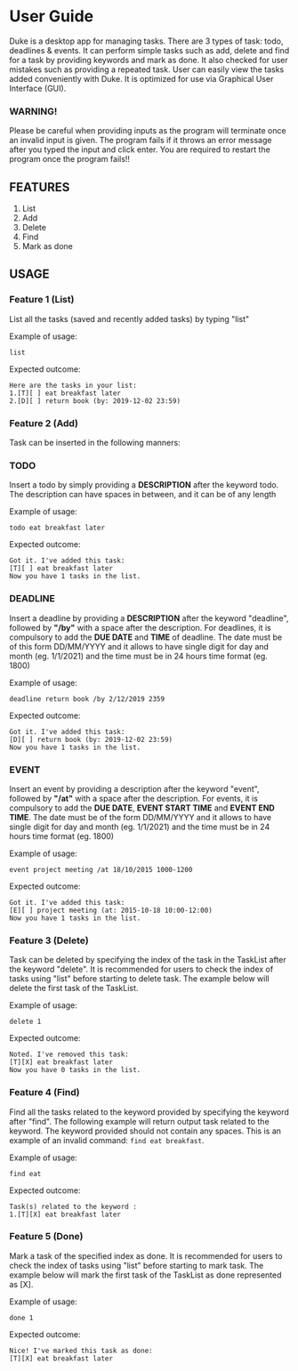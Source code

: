 # User Guide

Duke is a desktop app for managing tasks. There are 3 types of task: todo, deadlines & events. It can perform simple
tasks such as add, delete and find for a task by providing keywords and mark as done. It also checked for user mistakes
such as providing a repeated task. User can easily view the tasks added conveniently with Duke. It is optimized for use
via Graphical User Interface (GUI).

### WARNING!

Please be careful when providing inputs as the program will terminate once an invalid input is given. The program fails
if it throws an error message after you typed the input and click enter. You are required to restart the program once the program
fails!!

## FEATURES

1. List
2. Add
3. Delete
4. Find
5. Mark as done

## USAGE

### Feature 1 (**List**)

List all the tasks (saved and recently added tasks) by typing "list"

Example of usage:

`list`

Expected outcome:

`Here are the tasks in your list:`</br>
`1.[T][ ] eat breakfast later`</br>
`2.[D][ ] return book (by: 2019-12-02 23:59)`</br>

### Feature 2 (Add)

Task can be inserted in the following manners:

### TODO

Insert a todo by simply providing a **DESCRIPTION** after the keyword todo. The description can have spaces in between,
and it can be of any length

Example of usage:

`todo eat breakfast later`

Expected outcome:

`Got it. I've added this task:`</br>
`[T][ ] eat breakfast later`</br>
`Now you have 1 tasks in the list.`</br>

### DEADLINE

Insert a deadline by providing a **DESCRIPTION** after the keyword "deadline", followed by **"/by"** with a space after
the description. For deadlines, it is compulsory to add the **DUE DATE** and **TIME** of deadline. The date must be of
this form DD/MM/YYYY and it allows to have single digit for day and month
(eg. 1/1/2021) and the time must be in 24 hours time format (eg. 1800)

Example of usage:

`deadline return book /by 2/12/2019 2359`

Expected outcome:

`Got it. I've added this task:`</br>
`[D][ ] return book (by: 2019-12-02 23:59)`</br>
`Now you have 1 tasks in the list.`</br>

### EVENT

Insert an event by providing a description after the keyword "event", followed by **"/at"** with a space after the
description. For events, it is compulsory to add the **DUE DATE**, **EVENT START TIME** and **EVENT END TIME**. The date
must be of the form DD/MM/YYYY and it allows to have single digit for day and month (eg. 1/1/2021) and the time must be
in 24 hours time format (eg. 1800)

Example of usage:

`event project meeting /at 18/10/2015 1000-1200`

Expected outcome:

`Got it. I've added this task:`</br>
`[E][ ] project meeting (at: 2015-10-18 10:00-12:00)`</br>
`Now you have 1 tasks in the list.`</br>

### Feature 3 (Delete)

Task can be deleted by specifying the index of the task in the TaskList after the keyword "delete". It is recommended
for users to check the index of tasks using "list" before starting to delete task. The example below will delete the
first task of the TaskList.

Example of usage:

`delete 1`

Expected outcome:

`Noted. I've removed this task:`</br>
`[T][X] eat breakfast later`</br>
`Now you have 0 tasks in the list.`</br>

### Feature 4 (Find)

Find all the tasks related to the keyword provided by specifying the keyword after "find". The following example will
return output task related to the keyword. The keyword provided should not contain any spaces.
This is an example of an invalid command: `find eat breakfast`. 

Example of usage:

`find eat`

Expected outcome:

`Task(s) related to the keyword :`</br>
`1.[T][X] eat breakfast later`</br>

### Feature 5 (Done)

Mark a task of the specified index as done. It is recommended for users to check the index of tasks using "list" before
starting to mark task. The example below will mark the first task of the TaskList as done represented as [X].

Example of usage:

`done 1`

Expected outcome:

`Nice! I've marked this task as done:`</br>
`[T][X] eat breakfast later`</br>